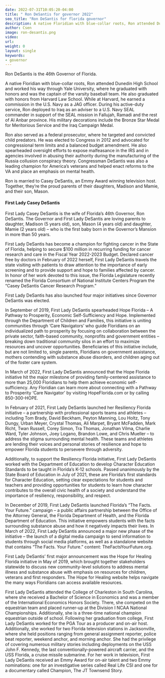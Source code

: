 ```yaml
---
date: 2022-07-31T10:05:20-04:00
title: " Ron DeSantis for governor 2022"
seo_title: "Ron DeSantis for florida governor"
description: A native Floridian with blue-collar roots, Ron attended Dunedin High School and worked his way through Yale University, where he graduated with honors and was the captain of the varsity baseball team.
author: Csen
image: ron-desantis.png
video:
url: 
weight: 0
layout: single
keywords:
- governor 
---
```


Ron DeSantis is the 46th Governor of Florida.

A native Floridian with blue-collar roots, Ron attended Dunedin High School and worked his way through Yale University, where he graduated with honors and was the captain of the varsity baseball team. He also graduated with honors from Harvard Law School. While at Harvard, he earned a commission in the U.S. Navy as a JAG officer. During his active-duty service, Ron deployed to Iraq as an adviser to a U.S. Navy SEAL commander in support of the SEAL mission in Fallujah, Ramadi and the rest of Al Anbar province. His military decorations include the Bronze Star Medal for Meritorious Service and the Iraq Campaign Medal.



Ron also served as a federal prosecutor, where he targeted and convicted child predators. He was elected to Congress in 2012 and advocated for congressional term limits and a balanced budget amendment. He also spearheaded oversight efforts to expose malfeasance in the IRS and in agencies involved in abusing their authority during the manufacturing of the Russia collusion conspiracy theory. Congressman DeSantis was also a leading champion for America’s veterans and helped enact reforms to the VA and place an emphasis on mental health.

Ron is married to Casey DeSantis, an Emmy Award winning television host. Together, they’re the proud parents of their daughters, Madison and Mamie, and their son, Mason.

#### First Lady Casey DeSantis 
First Lady Casey DeSantis is the wife of Florida’s 46th Governor, Ron DeSantis. The Governor and First Lady DeSantis are loving parents to daughter, Madison (5 years old), son, Mason (4 years old) and daughter, Mamie (2 years old) – who is the first baby born in the Governor’s Mansion in more than 50 years.

First Lady DeSantis has become a champion for fighting cancer in the State of Florida, helping to secure $100 million in recurring funding for cancer research and care in the Fiscal Year 2022-2023 Budget. Declared cancer free by doctors in February of 2022 herself, First Lady DeSantis travels the state visiting with patients to draw attention to the importance of early screening and to provide support and hope to families affected by cancer. In honor of her work devoted to this issue, the Florida Legislature recently renamed the Florida Consortium of National Institute Centers Program the “Casey DeSantis Cancer Research Program.”


First Lady DeSantis has also launched four major initiatives since Governor DeSantis was elected.

In September of 2019, First Lady DeSantis spearheaded Hope Florida – A Pathway to Prosperity, Economic Self-Sufficiency and Hope. Implemented through the Department of Children and Families, this initiative is uniting communities through ‘Care Navigators’ who guide Floridians on an individualized path to prosperity by focusing on collaboration between the private sector, faith-based community, nonprofits and government entities – breaking down traditional community silos in an effort to maximize resources and uncover opportunities. Beneficiaries of this initiative include, but are not limited to, single parents, Floridians on government assistance, mothers contending with substance abuse disorders, and children aging out of the foster care system.

In March of 2022, First Lady DeSantis announced that the Hope Florida initiative hit the major milestone of providing family-centered assistance to more than 25,000 Floridians to help them achieve economic self-sufficiency. Any Floridian can learn more about connecting with a Pathway to Prosperity ‘Care Navigator’ by visiting HopeFlorida.com or by calling 850-300-HOPE.

In February of 2021, First Lady DeSantis launched her Resiliency Florida initiative – a partnership with professional sports teams and athletes – including Tom Brady, David Beckham, Peyton Manning, Lou Holtz, Tony Dungy, Urban Meyer, Crystal Thomas, Ali Marpet, Bryant McFadden, Mark Richt, Twan Russell, Corey Simon, Tra Thomas, Jonathan Vilma, Charlie Ward, Tyler Johnson, Joey Logano, Brandon Lowe, and Chris Mueller – to address the stigma surrounding mental health. These teams and athletes are lending their voices and personal stories of resilience and hope to empower Florida students to persevere through adversity.

Additionally, to support the Resiliency Florida initiative, First Lady DeSantis worked with the Department of Education to develop Character Education Standards to be taught in Florida’s K-12 schools. Passed unanimously by the State Board of Education in July of 2021, these are Florida’s first standards for Character Education, setting clear expectations for students and teachers and providing opportunities for students to learn how character contributes to the overall civic health of a society and understand the importance of resiliency, responsibility, and respect.

In December of 2019, First Lady DeSantis launched Florida’s “The Facts. Your Future.” campaign – a public affairs partnership between the Office of the Attorney General, the Florida Department of Health, and the Florida Department of Education. This initiative empowers students with the facts surrounding substance abuse and how it negatively impacts their lives. In March of 2022, First Lady DeSantis announced a major new phase of the initiative – the launch of a digital media campaign to send information to students through social media platforms, as well as a standalone website that contains “The Facts. Your Future.” content: TheFactsYourFuture.org.

First Lady DeSantis’ first major announcement was the Hope for Healing Florida initiative in May of 2019, which brought together stakeholders statewide to discuss new community-level solutions to address mental illness and substance abuse with emphasis on resources for children, veterans and first responders. The Hope for Healing website helps navigate the many ways Floridians can access available resources.

First Lady DeSantis attended the College of Charleston in South Carolina, where she received a Bachelor of Science in Economics and was a member of the International Economics Honors Society. There, she competed on the equestrian team and placed runner-up at the Division I NCAA National Championships. Additionally, she is a three-time national champion equestrian outside of school. Following her graduation from college, First Lady DeSantis worked for the PGA Tour as a producer and on-air host. Additionally, she worked for two Florida television stations in Jacksonville, where she held positions ranging from general assignment reporter, police beat reporter, weekend anchor, and morning anchor. She had the privilege of covering numerous military stories including deployments on the USS John F. Kennedy, the last conventionally-powered aircraft carrier, and the USS Florida, a cruise missile submarine. For her work in television, First Lady DeSantis received an Emmy Award for on-air talent and two Emmy nominations: one for an investigative series called Real Life CSI and one for a documentary called Champion, The JT Townsend Story.